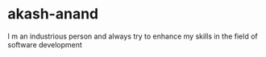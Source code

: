 # akash-anand
I m an industrious person and always try to enhance my skills in the field of software development
